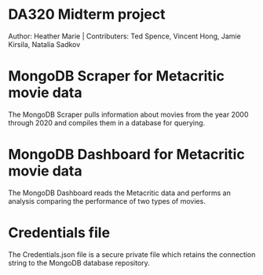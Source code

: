 # DA320 Midterm project
Author: Heather Marie | 
Contributers: Ted Spence, Vincent Hong, Jamie Kirsila, Natalia Sadkov

# MongoDB Scraper for Metacritic movie data
The MongoDB Scraper pulls information about movies from the year 2000 through 2020 and compiles them in a database for querying.

# MongoDB Dashboard for Metacritic movie data
The MongoDB Dashboard reads the Metacritic data and performs an analysis comparing the performance of two types of movies. 

# Credentials file
The Credentials.json file is a secure private file which retains the connection string to the MongoDB database repository.